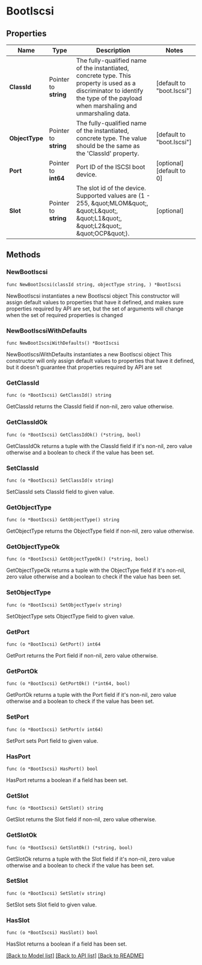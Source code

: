 # BootIscsi

## Properties

Name | Type | Description | Notes
------------ | ------------- | ------------- | -------------
**ClassId** | Pointer to **string** | The fully-qualified name of the instantiated, concrete type. This property is used as a discriminator to identify the type of the payload when marshaling and unmarshaling data. | [default to "boot.Iscsi"]
**ObjectType** | Pointer to **string** | The fully-qualified name of the instantiated, concrete type. The value should be the same as the &#39;ClassId&#39; property. | [default to "boot.Iscsi"]
**Port** | Pointer to **int64** | Port ID of the ISCSI boot device. | [optional] [default to 0]
**Slot** | Pointer to **string** | The slot id of the device. Supported values are (1 - 255, \&quot;MLOM\&quot;, \&quot;L\&quot;, \&quot;L1\&quot;, \&quot;L2\&quot;, \&quot;OCP\&quot;). | [optional] 

## Methods

### NewBootIscsi

`func NewBootIscsi(classId string, objectType string, ) *BootIscsi`

NewBootIscsi instantiates a new BootIscsi object
This constructor will assign default values to properties that have it defined,
and makes sure properties required by API are set, but the set of arguments
will change when the set of required properties is changed

### NewBootIscsiWithDefaults

`func NewBootIscsiWithDefaults() *BootIscsi`

NewBootIscsiWithDefaults instantiates a new BootIscsi object
This constructor will only assign default values to properties that have it defined,
but it doesn't guarantee that properties required by API are set

### GetClassId

`func (o *BootIscsi) GetClassId() string`

GetClassId returns the ClassId field if non-nil, zero value otherwise.

### GetClassIdOk

`func (o *BootIscsi) GetClassIdOk() (*string, bool)`

GetClassIdOk returns a tuple with the ClassId field if it's non-nil, zero value otherwise
and a boolean to check if the value has been set.

### SetClassId

`func (o *BootIscsi) SetClassId(v string)`

SetClassId sets ClassId field to given value.


### GetObjectType

`func (o *BootIscsi) GetObjectType() string`

GetObjectType returns the ObjectType field if non-nil, zero value otherwise.

### GetObjectTypeOk

`func (o *BootIscsi) GetObjectTypeOk() (*string, bool)`

GetObjectTypeOk returns a tuple with the ObjectType field if it's non-nil, zero value otherwise
and a boolean to check if the value has been set.

### SetObjectType

`func (o *BootIscsi) SetObjectType(v string)`

SetObjectType sets ObjectType field to given value.


### GetPort

`func (o *BootIscsi) GetPort() int64`

GetPort returns the Port field if non-nil, zero value otherwise.

### GetPortOk

`func (o *BootIscsi) GetPortOk() (*int64, bool)`

GetPortOk returns a tuple with the Port field if it's non-nil, zero value otherwise
and a boolean to check if the value has been set.

### SetPort

`func (o *BootIscsi) SetPort(v int64)`

SetPort sets Port field to given value.

### HasPort

`func (o *BootIscsi) HasPort() bool`

HasPort returns a boolean if a field has been set.

### GetSlot

`func (o *BootIscsi) GetSlot() string`

GetSlot returns the Slot field if non-nil, zero value otherwise.

### GetSlotOk

`func (o *BootIscsi) GetSlotOk() (*string, bool)`

GetSlotOk returns a tuple with the Slot field if it's non-nil, zero value otherwise
and a boolean to check if the value has been set.

### SetSlot

`func (o *BootIscsi) SetSlot(v string)`

SetSlot sets Slot field to given value.

### HasSlot

`func (o *BootIscsi) HasSlot() bool`

HasSlot returns a boolean if a field has been set.


[[Back to Model list]](../README.md#documentation-for-models) [[Back to API list]](../README.md#documentation-for-api-endpoints) [[Back to README]](../README.md)


